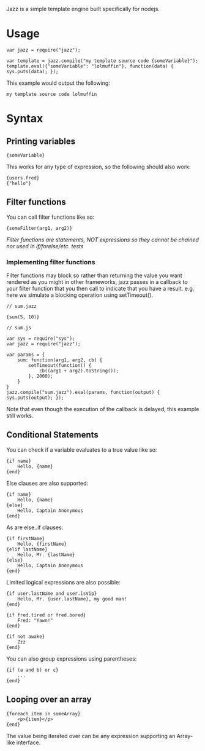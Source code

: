 Jazz is a simple template engine built specifically for nodejs.

# Usage

    var jazz = require("jazz");

    var template = jazz.compile("my template source code {someVariable}");
    template.eval({"someVariable": "lolmuffin"}, function(data) { sys.puts(data); });

This example would output the following:

    my template source code lolmuffin

# Syntax

## Printing variables

    {someVariable}

This works for any type of expression, so the following should also work:

    {users.fred}
    {"hello"}

## Filter functions

You can call filter functions like so:

    {someFilter(arg1, arg2)}

*Filter functions are statements, NOT expressions so they cannot be chained
nor used in if/forelse/etc. tests*

### Implementing filter functions

Filter functions may block so rather than returning the value you want
rendered as you might in other frameworks, jazz passes in a callback to
your filter function that you then call to indicate that you have a
result. e.g. here we simulate a blocking operation using setTimeout().

    // sum.jazz

    {sum(5, 10)}

    // sum.js

    var sys = require("sys");
    var jazz = require("jazz");

    var params = {
        sum: function(arg1, arg2, cb) {
            setTimeout(function() {
                cb((arg1 + arg2).toString());
            }, 2000);
        }
    }
    jazz.compile("sum.jazz").eval(params, function(output) { sys.puts(output); });

Note that even though the execution of the callback is delayed, this example still
works.

## Conditional Statements

You can check if a variable evaluates to a true value like so:

    {if name}
        Hello, {name}
    {end}

Else clauses are also supported:

    {if name}
        Hello, {name}
    {else}
        Hello, Captain Anonymous
    {end}

As are else..if clauses:

    {if firstName}
        Hello, {firstName}
    {elif lastName}
        Hello, Mr. {lastName}
    {else}
        Hello, Captain Anonymous
    {end}

Limited logical expressions are also possible:

    {if user.lastName and user.isVip}
        Hello, Mr. {user.lastName}, my good man!
    {end}

    {if fred.tired or fred.bored}
        Fred: "Yawn!"
    {end}

    {if not awake}
        Zzz
    {end}

You can also group expressions using parentheses:

    {if (a and b) or c}
        ...
    {end}

## Looping over an array

    {foreach item in someArray}
        <p>{item}</p>
    {end}


The value being iterated over can be any expression supporting
an Array-like interface.

